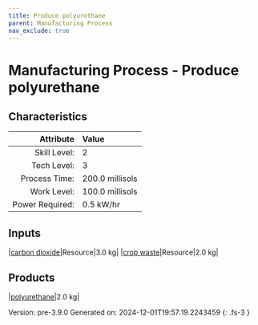 ```yaml
---
title: Produce polyurethane
parent: Manufacturing Process
nav_exclude: true
---
```

# Manufacturing Process - Produce polyurethane


## Characteristics

| Attribute      | Value |
|--------:|:------|
|Skill Level:|2|
|Tech Level:|3|
|Process Time:|200.0 millisols|
|Work Level:|100.0 millisols|
|Power Required:|0.5 kW/hr|

## Inputs

|[carbon dioxide](../resource/carbon-dioxide.html)|Resource|3.0 kg|
|[crop waste](../resource/crop-waste.html)|Resource|2.0 kg|

## Products

|[polyurethane](../resource/polyurethane.html)|2.0 kg|


Version: pre-3.9.0 Generated on: 2024-12-01T19:57:19.2243459
{: .fs-3 }

